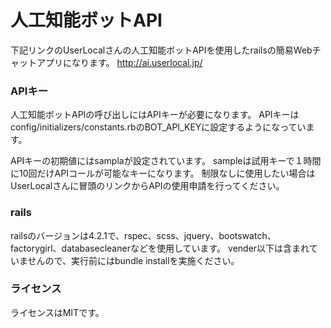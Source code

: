 # 人工知能ボットAPI
下記リンクのUserLocalさんの人工知能ボットAPIを使用したrailsの簡易Webチャットアプリになります。
http://ai.userlocal.jp/

### APIキー
人工知能ボットAPIの呼び出しにはAPIキーが必要になります。
APIキーはconfig/initializers/constants.rbのBOT_API_KEYに設定するようになっています。

APIキーの初期値にはsamplaが設定されています。
sampleは試用キーで１時間に10回だけAPIコールが可能なキーになります。
制限なしに使用したい場合はUserLocalさんに冒頭のリンクからAPIの使用申請を行ってください。

### rails
railsのバージョンは4.2.1で、rspec、scss、jquery、bootswatch、factorygirl、databasecleanerなどを使用しています。
vender以下は含まれていませんので、実行前にはbundle installを実施ください。

### ライセンス
ライセンスはMITです。
